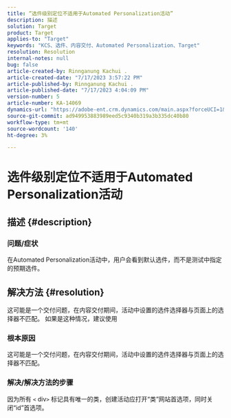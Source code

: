 ```yaml
---
title: “选件级别定位不适用于Automated Personalization活动”
description: 描述
solution: Target
product: Target
applies-to: "Target"
keywords: "KCS、选件、内容交付、Automated Personalization、Target"
resolution: Resolution
internal-notes: null
bug: false
article-created-by: Rinnganung Kachui .
article-created-date: "7/17/2023 3:57:22 PM"
article-published-by: Rinnganung Kachui .
article-published-date: "7/17/2023 4:04:09 PM"
version-number: 5
article-number: KA-14069
dynamics-url: "https://adobe-ent.crm.dynamics.com/main.aspx?forceUCI=1&pagetype=entityrecord&etn=knowledgearticle&id=0f35d09c-ba24-ee11-9cbe-6045bd006268"
source-git-commit: ad949953883989eed5c9340b319a3b335dc40b80
workflow-type: tm+mt
source-wordcount: '140'
ht-degree: 3%

---
```


# 选件级别定位不适用于Automated Personalization活动

## 描述 {#description}




### 问题/症状



在Automated Personalization活动中，用户会看到默认选件，而不是测试中指定的预期选件。


## 解决方法 {#resolution}


这可能是一个交付问题，在内容交付期间，活动中设置的选件选择器与页面上的选择器不匹配。 如果是这种情况，建议使用



### 根本原因



这可能是一个交付问题，在内容交付期间，活动中设置的选件选择器与页面上的选择器不匹配。



### 解决/解决方法的步骤



因为所有 `<` div`>`  标记具有唯一的类，创建活动应打开“类”网站首选项，同时关闭“id”首选项。
